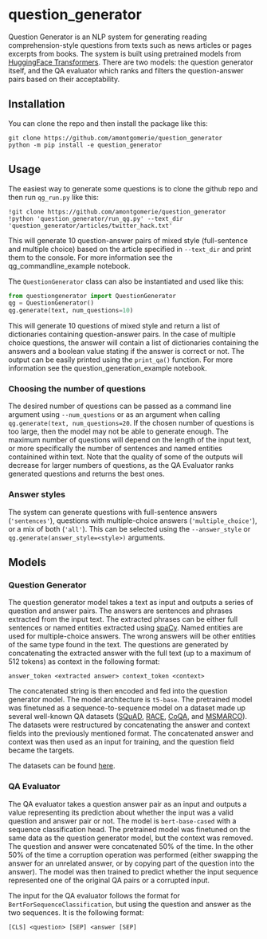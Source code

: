 # question_generator

Question Generator is an NLP system for generating reading comprehension-style questions from texts such as news articles or pages excerpts from books. The system is built using pretrained models from [HuggingFace Transformers](https://github.com/huggingface/transformers). There are two models: the question generator itself, and the QA evaluator which ranks and filters the question-answer pairs based on their acceptability.

## Installation

You can clone the repo and then install the package like this:

```
git clone https://github.com/amontgomerie/question_generator
python -m pip install -e question_generator
```

## Usage

The easiest way to generate some questions is to clone the github repo and then run `qg_run.py` like this:

```
!git clone https://github.com/amontgomerie/question_generator
!python 'question_generator/run_qg.py' --text_dir 'question_generator/articles/twitter_hack.txt'
```

This will generate 10 question-answer pairs of mixed style (full-sentence and multiple choice) based on the article specified in `--text_dir` and print them to the console. For more information see the qg_commandline_example notebook.

The `QuestionGenerator` class can also be instantiated and used like this:

```python
from questiongenerator import QuestionGenerator
qg = QuestionGenerator()
qg.generate(text, num_questions=10)
```

This will generate 10 questions of mixed style and return a list of dictionaries containing question-answer pairs. In the case of multiple choice questions, the answer will contain a list of dictionaries containing the answers and a boolean value stating if the answer is correct or not. The output can be easily printed using the `print_qa()` function. For more information see the question_generation_example notebook.

### Choosing the number of questions

The desired number of questions can be passed as a command line argument using `--num_questions` or as an argument when calling `qg.generate(text, num_questions=20`. If the chosen number of questions is too large, then the model may not be able to generate enough. The maximum number of questions will depend on the length of the input text, or more specifically the number of sentences and named entities containined within text. Note that the quality of some of the outputs will decrease for larger numbers of questions, as the QA Evaluator ranks generated questions and returns the best ones.

### Answer styles

The system can generate questions with full-sentence answers (`'sentences'`), questions with multiple-choice answers (`'multiple_choice'`), or a mix of both (`'all'`). This can be selected using the `--answer_style` or `qg.generate(answer_style=<style>)` arguments.

## Models

### Question Generator

The question generator model takes a text as input and outputs a series of question and answer pairs. The answers are sentences and phrases extracted from the input text. The extracted phrases can be either full sentences or named entities extracted using [spaCy](https://spacy.io/). Named entities are used for multiple-choice answers. The wrong answers will be other entities of the same type found in the text. The questions are generated by concatenating the extracted answer with the full text (up to a maximum of 512 tokens) as context in the following format:

```
answer_token <extracted answer> context_token <context>
```

The concatenated string is then encoded and fed into the question generator model. The model architecture is `t5-base`. The pretrained model was finetuned as a sequence-to-sequence model on a dataset made up several well-known QA datasets ([SQuAD](https://rajpurkar.github.io/SQuAD-explorer/), [RACE](http://www.cs.cmu.edu/~glai1/data/race/), [CoQA](https://stanfordnlp.github.io/coqa/), and [MSMARCO](https://microsoft.github.io/msmarco/)). The datasets were restructured by concatenating the answer and context fields into the previously mentioned format. The concatenated answer and context was then used as an input for training, and the question field became the targets.

The datasets can be found [here](https://drive.google.com/drive/folders/1JtliZ5FyCmczc7e-iJXUoRplKVaWql8s?usp=sharing).

### QA Evaluator

The QA evaluator takes a question answer pair as an input and outputs a value representing its prediction about whether the input was a valid question and answer pair or not. The model is `bert-base-cased` with a sequence classification head. The pretrained model was finetuned on the same data as the question generator model, but the context was removed. The question and answer were concatenated 50% of the time. In the other 50% of the time a corruption operation was performed (either swapping the answer for an unrelated answer, or by copying part of the question into the answer). The model was then trained to predict whether the input sequence represented one of the original QA pairs or a corrupted input.

The input for the QA evaluator follows the format for `BertForSequenceClassification`, but using the question and answer as the two sequences. It is the following format:

```
[CLS] <question> [SEP] <answer [SEP]
```
